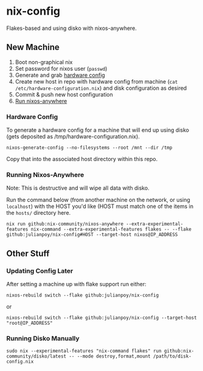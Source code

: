 # nix-config

Flakes-based and using disko with nixos-anywhere.

## New Machine

1. Boot non-graphical nix
2. Set password for nixos user (`passwd`)
3. Generate and grab [hardware config](#hardware-config)
4. Create new host in repo with hardware config from machine (`cat /etc/hardware-configuration.nix`) and disk configuration as desired
5. Commit & push new host configuration
6. [Run nixos-anywhere](#running-nixos-anywhere)

### Hardware Config

To generate a hardware config for a machine that will end up using disko (gets deposited as /tmp/hardware-configuration.nix).

```
nixos-generate-config --no-filesystems --root /mnt --dir /tmp
```

Copy that into the associated host directory within this repo.

### Running Nixos-Anywhere

Note: This is destructive and will wipe all data with disko.

Run the command below (from another machine on the network, or using `localhost`) with the HOST you'd like (HOST must match one of the items in the `hosts/` directory here.

```
nix run github:nix-community/nixos-anywhere --extra-experimental-features nix-command --extra-experimental-features flakes -- --flake github:julianpoy/nix-config#HOST --target-host nixos@IP_ADDRESS
```

## Other Stuff

### Updating Config Later

After setting a machine up with flake support run either:

```
nixos-rebuild switch --flake github:julianpoy/nix-config
```

or

```
nixos-rebuild switch --flake github:julianpoy/nix-config --target-host "root@IP_ADDRESS"
```

### Running Disko Manually

```
sudo nix --experimental-features "nix-command flakes" run github:nix-community/disko/latest -- --mode destroy,format,mount /path/to/disk-config.nix
```

